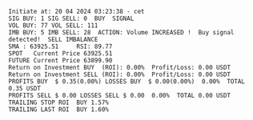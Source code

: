     Initiate at: 20 04 2024 03:23:38 - cet
    SIG BUY: 1 SIG SELL: 0  BUY  SIGNAL
    VOL BUY: 77 VOL SELL: 111
    IMB BUY: 5 IMB SELL: 28  ACTION: Volume INCREASED !  Buy signal detected!  SELL IMBALANCE
    SMA : 63925.51     RSI: 89.77
    SPOT   Current Price 63925.51
    FUTURE Current Price 63899.90
    Return on Investment BUY  (ROI): 0.00%  Profit/Loss: 0.00 USDT
    Return on Investment SELL (ROI): 0.00%  Profit/Loss: 0.00 USDT
    PROFITS BUY  $ 0.35(0.00%) LOSSES BUY  $ 0.00(0.00%)  0.00%  TOTAL 0.35 USDT
    PROFITS SELL $ 0.00 LOSSES SELL $ 0.00  0.00%  TOTAL 0.00 USDT
    TRAILING STOP ROI  BUY 1.57%
    TRAILING LAST ROI  BUY 1.60%
